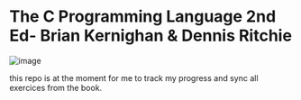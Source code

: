 # The C Programming Language 2nd Ed- 	Brian Kernighan & Dennis Ritchie

![image](https://github.com/user-attachments/assets/c060b804-1bab-4a51-9e65-182ef03911b7)


this repo is at the moment for me to track my progress and sync all exercices from the book.

